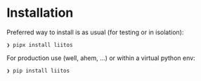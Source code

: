 # Installation

Preferred way to install is as usual (for testing or in isolation):

```console
❯ pipx install liitos
```

For production use (well, ahem, ...) or within a virtual python env:

```console
❯ pip install liitos
```

